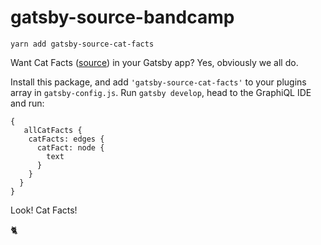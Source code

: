 # gatsby-source-bandcamp

```
yarn add gatsby-source-cat-facts
```

Want Cat Facts ([source](https://alexwohlbruck.github.io/cat-facts/)) in your Gatsby app? Yes, obviously we all do.

Install this package, and add `'gatsby-source-cat-facts'` to your plugins array in `gatsby-config.js`. Run `gatsby develop`, head to the GraphiQL IDE and run:

```
{
   allCatFacts {
    catFacts: edges {
      catFact: node {
        text
      }
    }
  }
}
```

Look! Cat Facts!

🐈
